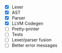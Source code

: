 - [X] Lexer
- [X] AST
- [X] Parser
- [X] LLVM Codegen
- [ ] Pretty-printer
- [ ] Tests
- [ ] Lexer/parser fusion
- [ ] Better error messages

